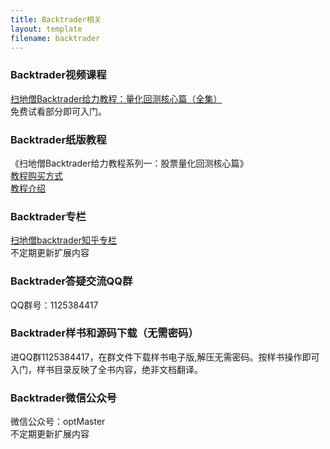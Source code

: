 ```yaml
---
title: Backtrader相关
layout: template
filename: backtrader
--- 
```


### Backtrader视频课程
[扫地僧Backtrader给力教程：量化回测核心篇（全集）](https://ke.qq.com/course/package/29579?tuin=a980d4cc)
<br/>免费试看部分即可入门。


### Backtrader纸版教程
《扫地僧Backtrader给力教程系列一：股票量化回测核心篇》
<br/>[教程购买方式](https://item.taobao.com/item.htm?spm=a1z10.1-c.w4004-23047916382.3.75771ec7N5YzQu&id=632262273672)
<br/>[教程介绍](https://zhuanlan.zhihu.com/p/273377912)

### Backtrader专栏
[扫地僧backtrader知乎专栏](https://www.zhihu.com/column/c_1282044751274045440)
<br/>不定期更新扩展内容

### Backtrader答疑交流QQ群
QQ群号：1125384417

### Backtrader样书和源码下载（无需密码）
进QQ群1125384417，在群文件下载样书电子版,解压无需密码。按样书操作即可入门，样书目录反映了全书内容，绝非文档翻译。


### Backtrader微信公众号
微信公众号：optMaster
<br/>不定期更新扩展内容

